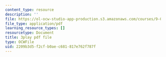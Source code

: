 ```yaml
---
content_type: resource
description: ''
file: https://ol-ocw-studio-app-production.s3.amazonaws.com/courses/9-00sc-introduction-to-psychology-fall-2011/2209b3d5f2cfb0aec681817e762f787f_SBrCPDC21f4.pdf
file_type: application/pdf
learning_resource_types: []
resourcetype: Document
title: 3play pdf file
type: OCWFile
uid: 2209b3d5-f2cf-b0ae-c681-817e762f787f
---
```

